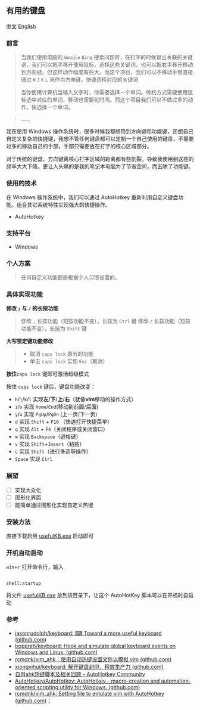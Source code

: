 ## 有用的键盘

[中文](README_CN.md) [English](README.md)

### 前言

> 当我们使用电脑的 `Google` `Bing` 搜索问题时，在打字的时候冒出关联的关键词，我们可以把手移开使用鼠标，选择这些关键词，也可以把右手移开移动到方向键。但这样动作幅度有些大。而这个项目，我们可以不移动手臂直接通过 `H` `J` `K` `L` 来作为方向键，快速选择对应的关键词

> 当你使用计算机当输入文字时，你需要选择一个单词。传统方式需要使用鼠标选中对应的单词，移动也需要花时间。而这个项目我们可以不做过多的动作，快选择一个单词。

> ……

我在使用 Windows 操作系统时，很多时候我都想用到方向键和功能键，还想自己自定义复杂的快捷键，我想不管任何键盘都可以定制一个自己使用的键盘，不需要过多的移动自己的手部，手部只需要放在打字的核心区域部分。

对于传统的键盘，方向键离核心打字区域的距离都有些割裂，导致我使用到这些的频率大大下降。更让人头痛的是我的笔记本电脑为了节省空间，而去除了功能键。

### 使用的技术

在 Windows 操作系统中，我们可以通过 AutoHotkey 重新利用自定义键盘功能。组合其它系统特性实现强大的快捷操作。

- AutoHotkey

### 支持平台

- Windows

### 个人方案

> 任何自定义功能都是根据个人习惯设置的。

### 具体实现功能

**修改 `;` 与 `/` 的长按功能**

> 修改 `;` 长按功能（短按功能不变），长按为 `Ctrl` 键
> 修改 `/` 长按功能（短按功能不变），长按为 `Shift` 键

**大写锁定键功能修改**

> - 取消 `caps lock` 原有的功能
> - 单击 `caps lock` 实现 `Esc`（取消）

**按住**`caps lock` 键即可激活超级模式

按住 `caps lock` 键后，键盘功能改变：

- `h`/`j`/`k`/`l` 实现**左**/**下**/**上**/**右**（就像**vim**移动的操作方式）
- `i`/`o` 实现 `Home`/`End`(移动到前面/后面)
- `y`/`u` 实现 `PgUp`/`PgDn` (上一页/下一页)
- `d` 实现 `Shift` + `F10` （快速打开快捷菜单）
- `q` 实现 `Alt` + `F4`（关闭程序或关闭窗口）
- `m` 实现 `Backspace`（退格键）
- `v` 实现 `Shift`+`Insert`（粘贴）
- `c` 实现 `Shift`（进行多选等操作）
- `Space` 实现 `Ctrl`

### 展望

- [ ] 实现大众化
- [ ] 图形化界面
- [ ] 能简单通过图形化实现自定义热键

### 安装方法

直接下载启用 [usefulKB.exe](usefulKB.exe) 启动即可

### 开机自动启动

`win`+`r` 打开命令行，输入

```

shell:startup

```

将文件 [usefulKB.exe](Knowledge/CS/Java笔记/usefulKB.ahk.md) 放到该目录下，让这个 AutoHotKey 脚本可以在开机时自启动

### 参考

- [jasonrudolph/keyboard: ⌨ Toward a more useful keyboard (github.com)](https://github.com/jasonrudolph/keyboard#a-more-useful-caps-lock-key)
- [boppreh/keyboard: Hook and simulate global keyboard events on Windows and Linux. (github.com)](https://github.com/boppreh/keyboard#keyboard.on_press)
- [rcmdnk/vim_ahk：使用自动热键设置文件以模拟 vim (github.com)](https://github.com/rcmdnk/vim_ahk)
- [xiongyihui/keyboard: 解开键盘封印，释放生产力 (github.com)](https://github.com/xiongyihui/keyboard)
- [自用ahk热键脚本及相关回顾 - AutoHotkey Community](https://www.autohotkey.com/boards/viewtopic.php?f=28&t=85872&p=377029&hilit=%E7%83%AD%E9%94%AE%E8%BF%9E%E7%BB%AD%E6%8C%89%E4%BC%9A%E8%AF%AF%E8%A7%A6#p377029)
- [AutoHotkey/AutoHotkey: AutoHotkey - macro-creation and automation-oriented scripting utility for Windows. (github.com)](https://github.com/AutoHotkey/AutoHotkey)
- [rcmdnk/vim_ahk: Setting file to emulate vim with AutoHotkey (github.com)](https://github.com/rcmdnk/vim_ahk)；
